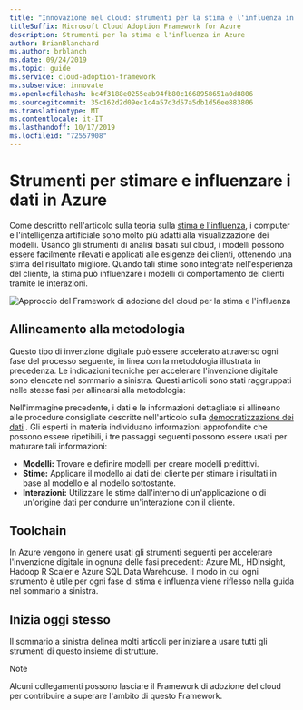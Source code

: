 ```yaml
---
title: "Innovazione nel cloud: strumenti per la stima e l'influenza in Azure"
titleSuffix: Microsoft Cloud Adoption Framework for Azure
description: Strumenti per la stima e l'influenza in Azure
author: BrianBlanchard
ms.author: brblanch
ms.date: 09/24/2019
ms.topic: guide
ms.service: cloud-adoption-framework
ms.subservice: innovate
ms.openlocfilehash: bc4f3188e0255eab94fb80c1668958651a0d8806
ms.sourcegitcommit: 35c162d2d09ec1c4a57d3d57a5db1d56ee883806
ms.translationtype: MT
ms.contentlocale: it-IT
ms.lasthandoff: 10/17/2019
ms.locfileid: "72557908"
---
```

# <a name="tools-to-predict-and-influence-data-in-azure"></a>Strumenti per stimare e influenzare i dati in Azure

Come descritto nell'articolo sulla teoria sulla [stima e l'influenza](../considerations/predict.md), i computer e l'intelligenza artificiale sono molto più adatti alla visualizzazione dei modelli. Usando gli strumenti di analisi basati sul cloud, i modelli possono essere facilmente rilevati e applicati alle esigenze dei clienti, ottenendo una stima del risultato migliore. Quando tali stime sono integrate nell'esperienza del cliente, la stima può influenzare i modelli di comportamento dei clienti tramite le interazioni.

![Approccio del Framework di adozione del cloud per la stima e l'influenza](../../_images/innovate/predict-and-influence.png)

## <a name="alignment-to-the-methodology"></a>Allineamento alla metodologia

Questo tipo di invenzione digitale può essere accelerato attraverso ogni fase del processo seguente, in linea con la metodologia illustrata in precedenza. Le indicazioni tecniche per accelerare l'invenzione digitale sono elencate nel sommario a sinistra. Questi articoli sono stati raggruppati nelle stesse fasi per allinearsi alla metodologia:

Nell'immagine precedente, i dati e le informazioni dettagliate si allineano alle procedure consigliate descritte nell'articolo sulla [democratizzazione dei dati](./data.md) . Gli esperti in materia individuano informazioni approfondite che possono essere ripetibili, i tre passaggi seguenti possono essere usati per maturare tali informazioni:

- **Modelli:** Trovare e definire modelli per creare modelli predittivi.
- **Stime:** Applicare il modello ai dati del cliente per stimare i risultati in base al modello e al modello sottostante.
- **Interazioni:** Utilizzare le stime dall'interno di un'applicazione o di un'origine dati per condurre un'interazione con il cliente.

## <a name="toolchain"></a>Toolchain

In Azure vengono in genere usati gli strumenti seguenti per accelerare l'invenzione digitale in ognuna delle fasi precedenti: Azure ML, HDInsight, Hadoop R Scaler e Azure SQL Data Warehouse. Il modo in cui ogni strumento è utile per ogni fase di stima e influenza viene riflesso nella guida nel sommario a sinistra.

## <a name="get-started"></a>Inizia oggi stesso

Il sommario a sinistra delinea molti articoli per iniziare a usare tutti gli strumenti di questo insieme di strutture.

> [!NOTE]
> Alcuni collegamenti possono lasciare il Framework di adozione del cloud per contribuire a superare l'ambito di questo Framework.
